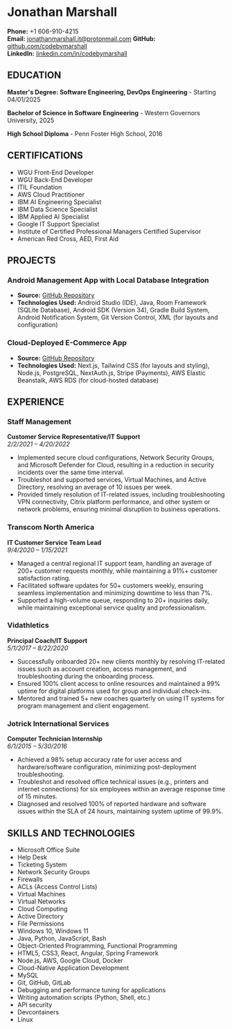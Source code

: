 # Jonathan Marshall

**Phone:** +1 606-910-4215  
**Email:** [jonathanmarshall.it@protonmail.com](mailto:jonathanmarshall.it@protonmail.com)
**GitHub:** [github.com/codebymarshall](https://github.com/codebymarshall)  
**LinkedIn:** [linkedin.com/in/codebymarshall](https://linkedin.com/in/codebymarshall)  

## EDUCATION

**Master's Degree: Software Engineering, DevOps Engineering**    - Starting 04/01/2025

**Bachelor of Science in Software Engineering**                   - Western Governors University, 2025  

**High School Diploma**                                                   - Penn Foster High School, 2016  

## CERTIFICATIONS

- WGU Front-End Developer
- WGU Back-End Developer
- ITIL Foundation
- AWS Cloud Practitioner
- IBM AI Engineering Specialist
- IBM Data Science Specialist
- IBM Applied AI Specialist
- Google IT Support Specialist
- Institute of Certified Professional Managers Certified Supervisor
- American Red Cross, AED, First Aid

## PROJECTS

### Android Management App with Local Database Integration

- **Source:** [GitHub Repository](https://github.com/codebymarshall/mobile-app)  
- **Technologies Used:** Android Studio (IDE), Java, Room Framework (SQLite Database), Android SDK (Version 34), Gradle Build System, Android Notification System, Git Version Control, XML (for layouts and configuration)

### Cloud-Deployed E-Commerce App

- **Source:** [GitHub Repository](https://github.com/codebymarshall/eccomerce-store)  
- **Technologies Used:** Next.js, Tailwind CSS (for layouts and styling), Node.js, PostgreSQL, NextAuth.js, Stripe (Payments), AWS Elastic Beanstalk, AWS RDS (for cloud-hosted database)

## EXPERIENCE

### Staff Management  

**Customer Service Representative/IT Support**  
*2/2/2021 – 4/20/2022*  

- Implemented secure cloud configurations, Network Security Groups, and Microsoft Defender for Cloud, resulting in a reduction in security incidents over the same time interval.
- Troubleshot and supported services, Virtual Machines, and Active Directory, resolving an average of 10 issues per week.
- Provided timely resolution of IT-related issues, including troubleshooting VPN connectivity, Citrix platform performance, and other system or network problems, ensuring minimal disruption to business operations.

### Transcom North America  

**IT Customer Service Team Lead**  
*9/4/2020 – 1/15/2021*  

- Managed a central regional IT support team, handling an average of 200+ customer requests monthly, while maintaining a 91%+ customer satisfaction rating.
- Facilitated software updates for 50+ customers weekly, ensuring seamless implementation and minimizing downtime to less than 7%.
- Supported a high-volume queue, responding to 20+ inquiries daily, while maintaining exceptional service quality and professionalism.

### Vidathletics  

**Principal Coach/IT Support**  
*5/1/2017 – 8/22/2020*  

- Successfully onboarded 20+ new clients monthly by resolving IT-related issues such as account creation, access management, and troubleshooting during the onboarding process.
- Ensured 100% client access to online resources and maintained a 99% uptime for digital platforms used for group and individual check-ins.
- Mentored and trained 5+ new coaches quarterly on using IT systems for program management and client engagement.

### Jotrick International Services  

**Computer Technician Internship**  
*6/1/2015 – 5/30/2016*  

- Achieved a 98% setup accuracy rate for user access and hardware/software configuration, minimizing post-deployment troubleshooting.
- Troubleshot and resolved office technical issues (e.g., printers and internet connections) for six employees within an average response time of 15 minutes.
- Diagnosed and resolved 100% of reported hardware and software issues within the SLA of 24 hours, maintaining system uptime of 99.9%.

## SKILLS AND TECHNOLOGIES

- Microsoft Office Suite
- Help Desk
- Ticketing System
- Network Security Groups
- Firewalls
- ACLs (Access Control Lists)
- Virtual Machines
- Virtual Networks
- Cloud Computing
- Active Directory
- File Permissions
- Windows 10, Windows 11
- Java, Python, JavaScript, Bash
- Object-Oriented Programming, Functional Programming
- HTML5, CSS3, React, Angular, Spring Framework
- Node.js, AWS, Google Cloud, Docker
- Cloud-Native Application Development
- MySQL
- Git, GitHub, GitLab
- Debugging and performance tuning for applications
- Writing automation scripts (Python, Shell, etc.)
- API security
- Devcontainers
- Linux
